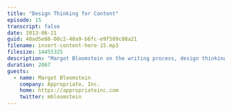 ```yaml
---
title: "Design Thinking for Content"
episode: 15
transcript: false
date: 2013-06-21
guid: 40ad5e88-08c2-40a9-b6fc-e9f509c08a21
filename: insert-content-here-15.mp3
filesize: 14455325
description: "Margot Bloomstein on the writing process, design thinking and content strategy, and the importance of asking why."
duration: 2067
guests: 
  - name: Margot Bloomstein
    company: Appropriate, Inc.
    home: https://appropriateinc.com
    twitter: mbloomstein
---
```

